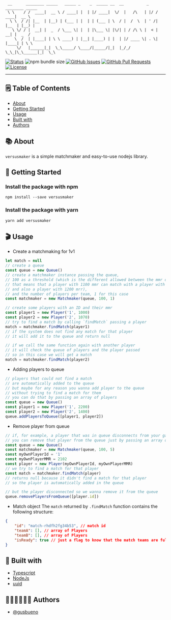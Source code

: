 ```text
 __      ________ _____   _____ _    _  _____ __  __          _  ________ _____
 \ \    / /  ____|  __ \ / ____| |  | |/ ____|  \/  |   /\   | |/ /  ____|  __ \
  \ \  / /| |__  | |__) | (___ | |  | | (___ | \  / |  /  \  | ' /| |__  | |__) |
   \ \/ / |  __| |  _  / \___ \| |  | |\___ \| |\/| | / /\ \ |  < |  __| |  _  /
    \  /  | |____| | \ \ ____) | |__| |____) | |  | |/ ____ \| . \| |____| | \ \
     \/   |______|_|  \_\_____/ \____/|_____/|_|  |_/_/    \_\_|\_\______|_|  \_\

```

<div>

[![Status](https://img.shields.io/badge/status-active-success.svg)]()
![npm bundle size](https://img.shields.io/bundlephobia/minzip/versusmaker)
[![GitHub Issues](https://img.shields.io/github/issues/gusbueno/versusmaker.svg)](https://github.com/gusbueno/versusmaker/issues)
[![GitHub Pull Requests](https://img.shields.io/github/issues-pr/gusbueno/versusmaker.svg)](https://github.com/gusbueno/versusmaker/pulls)
[![License](https://img.shields.io/badge/license-MIT-blue.svg)](/LICENSE)

</div>

---

## 🗒️ Table of Contents

-   [About](#about)
-   [Getting Started](#getting_started)
-   [Usage](#usage)
-   [Built with](#built_with)
-   [Authors](#authors)

## 📚 About <a name="about"></a>

`versusmaker` is a simple matchmaker and easy-to-use nodejs library.

## 🚀 Getting Started <a name="getting_started"></a>

### Install the package with npm

```shell
npm install --save versusmaker
```

### Install the package with yarn

```shell
yarn add versusmaker
```

## 🎬 Usage <a name="usage"></a>

-   Create a matchmaking for 1v1

```typescript
let match = null
// create a queue
const queue = new Queue()
// create a matchmaker instance passing the queue,
// 100 as a threshold (which is the different allowed between the mmr of the players
// that means that a player with 1100 mmr can match with a player with 1000 mmr
// and also a player with 1200 mrr),
// and the number of players per team, 1 for this case
const matchmaker = new Matchmaker(queue, 100, 1)

// create some players with an ID and their mmr
const player1 = new Player('1', 1000)
const player2 = new Player('2', 1070)
// try to find a match by calling `findMatch` passing a player
match = matchmaker.findMatch(player1)
// if the system does not find any match for that player
// it will add it to the queue and return null

// if we call the same function again with another player
// it will check the queue of players and the player passed
// so in this case we will get a match
match = matchmaker.findMatch(player2)
```

-   Adding players to queue

```typescript
// players that could not find a match
// are automatically added to the queue
// but maybe for any reason you wanna add player to the queue
// without trying to find a match for them
// you can do that by passing an array of players
const queue = new Queue()
const player1 = new Player('1', 2200)
const player2 = new Player('2', 1400)
queue.addPlayersToQueue([player1, player2])
```

-   Remove player from queue

```typescript
// if, for example, a player that was in queue disconnects from your game
// you can remove that player from the queue just by passing an array of player ids
const queue = new Queue()
const matchmaker = new Matchmaker(queue, 100, 5)
const myOwnPlayerId = '1'
const myOwnPlayerMMR = 2102
const player = new Player(myOwnPlayerId, myOwnPlayerMMR)
// we try to find a match for that player
const match = matchmaker.findMatch(player)
// returns null because it didn't find a match for that player
// so the player is automatically added in the queue

// but the player disconnected so we wanna remove it from the queue
queue.removePlayersFromQueue([player.id])
```

-   Match object
    The `match` returned by `.findMatch` function contains the following structure:

```json
{
	"id": "match-rhdfh2fg34b53", // match id
	"teamA": [], // array of Players
	"teamB": [], // array of Players
	"isReady": true // just a flag to know that the match teams are full filled
}
```

## 🚧 Built with <a name="built_with"></a>

-   [Typescript](https://www.typescriptlang.org/)
-   [NodeJs](https://nodejs.org/en/)
-   [uuid](https://github.com/uuidjs/uuid)

## 🧑🏻‍💻👩🏻‍💻 Authors <a name="authors"></a>

-   [@gusbueno](https://github.com/gusbueno)
